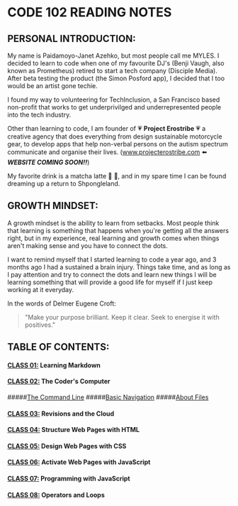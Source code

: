 # CODE 102 READING NOTES

## PERSONAL INTRODUCTION:
My name is Paidamoyo-Janet Azehko, but most people call me MYLES. I decided to learn to code when one of my favourite DJ's (Benji Vaugh, also known as Prometheus) retired to start a tech company (Disciple Media).  After beta testing the product (the Simon Posford app), I decided that I too would be an artist gone techie.

I found my way to volunteering for TechInclusion, a San Francisco based non-profit that works to get underprivilged and underrepresented people into the tech industry.

Other than learning to code, I am founder of 💗 **Project Erostribe** 💗 a creative agency that does everything from design sustainable motorcycle gear, to develop apps that help non-verbal persons on the autism spectrum communicate and organise their lives.  (www.projecterostribe.com ⬅️ ***WEBSITE COMING SOON!!***)

My favorite drink is a matcha latte :tea: :tea:, and in my spare time I can be found dreaming up a return to Shpongleland.

## GROWTH MINDSET:
A growth mindset is the ability to learn from setbacks.  Most people think that learning is something that happens when you're getting all the answers right, but in my experience, real learning and growth comes when things aren't making sense and you have to connect the dots.

I want to remind myself that I started learning to code a year ago, and 3 months ago I had a sustained a brain injury.  Things take time, and as long as I pay attention and try to connect the dots and learn new things I will be learning something that will provide a good life for myself if I just keep working at it everyday.

In the words of Delmer Eugene Croft:
> "Make your purpose brilliant.  Keep it clear.  Seek to energise it with positives."

## TABLE OF CONTENTS:
#### [CLASS 01:](https://github.com/ProjectErostribe/reading-notes/blob/main/Read01.md) Learning Markdown
#### [CLASS 02:](https://github.com/ProjectErostribe/reading-notes/blob/main/Read02.md) The Coder's Computer
#####[The Command Line](https://github.com/ProjectErostribe/reading-notes/blob/main/Class02.md#the-command-line)
#####[Basic Navigation](https://github.com/ProjectErostribe/reading-notes/blob/main/Class02.md#basic-navigation)
#####[About Files](https://github.com/ProjectErostribe/reading-notes/blob/main/Class02.md#about-files)
#### [CLASS 03:](link) Revisions and the Cloud
#### [CLASS 04:](link) Structure Web Pages with HTML 
#### [CLASS 05:](link) Design Web Pages with CSS 
#### [CLASS 06:](link) Activate Web Pages with JavaScript 
#### [CLASS 07:](link) Programming with JavaScript
#### [CLASS 08:](link) Operators and Loops
